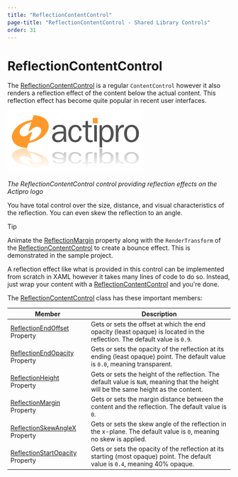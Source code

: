 ```yaml
---
title: "ReflectionContentControl"
page-title: "ReflectionContentControl - Shared Library Controls"
order: 31
---
```

# ReflectionContentControl

The [ReflectionContentControl](xref:@ActiproUIRoot.Controls.ReflectionContentControl) is a regular `ContentControl` however it also renders a reflection effect of the content below the actual content.  This reflection effect has become quite popular in recent user interfaces.

![Screenshot](../images/reflectioncontentcontrol.png)

*The ReflectionContentControl control providing reflection effects on the Actipro logo*

You have total control over the size, distance, and visual characteristics of the reflection.  You can even skew the reflection to an angle.

> [!TIP]
> Animate the [ReflectionMargin](xref:@ActiproUIRoot.Controls.ReflectionContentControl.ReflectionMargin) property along with the `RenderTransform` of the [ReflectionContentControl](xref:@ActiproUIRoot.Controls.ReflectionContentControl) to create a bounce effect.  This is demonstrated in the sample project.

A reflection effect like what is provided in this control can be implemented from scratch in XAML however it takes many lines of code to do so.  Instead, just wrap your content with a [ReflectionContentControl](xref:@ActiproUIRoot.Controls.ReflectionContentControl) and you're done.

The [ReflectionContentControl](xref:@ActiproUIRoot.Controls.ReflectionContentControl) class has these important members:

| Member | Description |
|-----|-----|
| [ReflectionEndOffset](xref:@ActiproUIRoot.Controls.ReflectionContentControl.ReflectionEndOffset) Property | Gets or sets the offset at which the end opacity (least opaque) is located in the reflection.  The default value is `0.9`. |
| [ReflectionEndOpacity](xref:@ActiproUIRoot.Controls.ReflectionContentControl.ReflectionEndOpacity) Property | Gets or sets the opacity of the reflection at its ending (least opaque) point.  The default value is `0.0`, meaning transparent. |
| [ReflectionHeight](xref:@ActiproUIRoot.Controls.ReflectionContentControl.ReflectionHeight) Property | Gets or sets the height of the reflection.  The default value is `NaN`, meaning that the height will be the same height as the content. |
| [ReflectionMargin](xref:@ActiproUIRoot.Controls.ReflectionContentControl.ReflectionMargin) Property | Gets or sets the margin distance between the content and the reflection.  The default value is `0`. |
| [ReflectionSkewAngleX](xref:@ActiproUIRoot.Controls.ReflectionContentControl.ReflectionSkewAngleX) Property | Gets or sets the skew angle of the reflection in the x-plane.  The default value is `0`, meaning no skew is applied. |
| [ReflectionStartOpacity](xref:@ActiproUIRoot.Controls.ReflectionContentControl.ReflectionStartOpacity) Property | Gets or sets the opacity of the reflection at its starting (most opaque) point.  The default value is `0.4`, meaning 40% opaque. |
